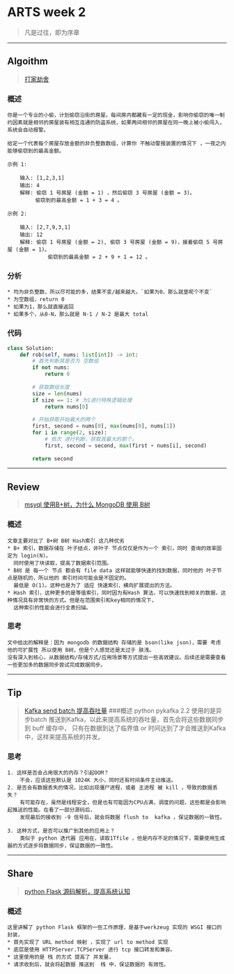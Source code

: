 # ARTS week 2
> 凡是过往，即为序章

***

## Algoithm
> [打家劫舍](https://leetcode-cn.com/problems/house-robber/)

### 概述

    你是一个专业的小偷，计划偷窃沿街的房屋。每间房内都藏有一定的现金，影响你偷窃的唯一制约因素就是相邻的房屋装有相互连通的防盗系统，如果两间相邻的房屋在同一晚上被小偷闯入，系统会自动报警。
    
    给定一个代表每个房屋存放金额的非负整数数组，计算你 不触动警报装置的情况下 ，一夜之内能够偷窃到的最高金额。
    
    示例 1:
    
        输入: [1,2,3,1]
        输出: 4
        解释: 偷窃 1 号房屋 (金额 = 1) ，然后偷窃 3 号房屋 (金额 = 3)。
             偷窃到的最高金额 = 1 + 3 = 4 。
    
    示例 2:
    
        输入: [2,7,9,3,1]
        输出: 12
        解释: 偷窃 1 号房屋 (金额 = 2), 偷窃 3 号房屋 (金额 = 9)，接着偷窃 5 号房屋 (金额 = 1)。
                 偷窃到的最高金额 = 2 + 9 + 1 = 12 。


### 分析
    * 均为非负整数，所以尽可能的多，结果不变/越来越大。`如果为0，那么就垦呢个不变`
    * 为空数组，return 0
    * 如果为1，那么就直接返回
    * 如果多个，从0-N，那么就是 N-1 / N-2 是最大 total 

### 代码
```python
class Solution:
    def rob(self, nums: list[int]) -> int:
        # 首先判断其是否为 空数组
        if not nums:
            return 0
        
        # 获取数组长度
        size = len(nums)
        if size == 1: # 为1进行特殊逻辑处理
            return nums[0]
        
        # 开始获取开始最大的两个
        first, second = nums[0], max(nums[0], nums[1])
        for i in range(2, size):
            # 依次 进行判断，获取其最大的那个。
            first, second = second, max(first + nums[i], second)
        
        return second
```

***
## Review
> [msyql 使用B+树，为什么 MongoDB 使用 B树](https://medium.com/@mena.meseha/what-is-the-difference-between-mysql-innodb-b-tree-index-and-hash-index-ed8f2ce66d69)
### 概述
    文章主要对比了 B+树 B树 Hash索引 这几种优劣
    * B+ 索引，数据存储在 叶子结点，非叶子 节点仅仅是作为一个 索引，同时 查询的效率固定为 login(N)。
      同时使用了块读取，提高了数据索引范围。
    * B树 是 每一个 节点 都会有 file data 这样就能够快速的找到数据，同时他的 叶子节点是随机的，所以他的 索引时间可能会是不固定的。
      最低是 O(1)。这种也是为了 适应 快速索引，横向扩展提出的方法。
    * Hash 索引，这种更多的是等值索引，同时因为有Hash 算法，可以快速找到相关的数据，这种情况具有非常快的方式。但是在范围索引和key相同的情况下，
      这种索引的性能会进行全表扫描。
    
### 思考
    文中给出的解释是：因为 mongodb 的数据结构 存储的是 bson(like json)，需要 考虑 他的可扩展性 所以使用 B树，但是个人感觉还是太过于 肤浅。
    没有深入到核心，从数据结构/存储方式/应用场景等方式提出一些高效建议。后续还是需要查看一些更加多的数据同步尝试完成数据同步。
    
***
## Tip
> [Kafka send batch 提高吞吐量](https://kafka-python.readthedocs.io/en/master/apidoc/KafkaProducer.html)
###概述
     python pykafka 2.2 使用的是异步batch 推送到Kafka，以此来提高系统的吞吐量，首先会将这些数据同步到 buff 缓存中，
     只有在数据到达了临界值 or 时间达到了才会推送到Kafka 中，这样来提高系统的并发。
 
### 思考
    1. 这样是否会占用很大的内存？引起OOM？
        不会，应该这些默认是 1024K 大小，同时还有时间条件主动推送。
    2. 是否会有数据丢失的情况，比如出现僵尸进程，或者 主进程 被 kill ，导致的数据丢失？
        有可能存在，虽然是线程安全，但是也有可能因为CPU占满，调度的问题，这些都是会影响起推送的性能。在看了一部分源码后，
        发现最后的接收到 -9 信号后，就会将数据 flush to  kafka ，保证数据的一致性。
        
    3. 这种方式，是否可以推广到其他的应用上？
        类似于 python 迭代器 应用在，读取1Tfile ，但是内存不足的情况下，需要使用生成器的方式逐步将数据同步，保证数据的一致性。
    

***
## Share
> [python Flask 源码解析，提高系统认知](https://juejin.im/post/5a32513ff265da430f321f3d)

### 概述
    这里讲解了 python Flask 框架的一些工作原理，是基于werkzeug 实现的 WSGI 接口的封装，
    * 首先实现了 URL method 映射 ，实现了 url to method 实现 
    * 底层是使用 HTTPServer.TCPServer 进行 tcp 接口转发和兼容。
    * 这里使用的是 栈 的方式 提高了 并发量，
    * 请求收到后，就会将起数据 推送到  栈 中，保证数据的 有效性。


